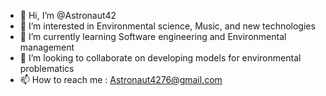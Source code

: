 - 👋 Hi, I’m @Astronaut42
- 👀 I’m interested in Environmental science, Music, and new technologies
- 🌱 I’m currently learning Software engineering and Environmental management
- 💞️ I’m looking to collaborate on developing models for environmental problematics
- 📫 How to reach me :  Astronaut4276@gmail.com



